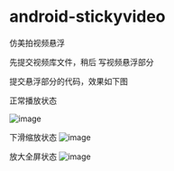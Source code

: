 # android-stickyvideo
仿美拍视频悬浮

先提交视频库文件，稍后 写视频悬浮部分

提交悬浮部分的代码，效果如下图

正常播放状态

![image](https://github.com/djonce/android-stickyvideo/tree/master/Screenshot/device-2016-06-12-214346.png)

下滑缩放状态
![image](https://github.com/djonce/android-stickyvideo/tree/master/Screenshot/device-2016-06-12-214433.png)


放大全屏状态
![image](https://github.com/djonce/android-stickyvideo/tree/master/Screenshot/device-2016-06-12-214528.png)



